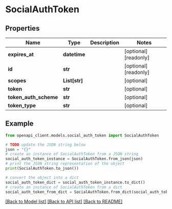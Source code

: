 # SocialAuthToken


## Properties

Name | Type | Description | Notes
------------ | ------------- | ------------- | -------------
**expires_at** | **datetime** |  | [optional] [readonly] 
**id** | **str** |  | [optional] [readonly] 
**scopes** | **List[str]** |  | [optional] 
**token** | **str** |  | [optional] 
**token_auth_scheme** | **str** |  | [optional] 
**token_type** | **str** |  | [optional] 

## Example

```python
from openapi_client.models.social_auth_token import SocialAuthToken

# TODO update the JSON string below
json = "{}"
# create an instance of SocialAuthToken from a JSON string
social_auth_token_instance = SocialAuthToken.from_json(json)
# print the JSON string representation of the object
print(SocialAuthToken.to_json())

# convert the object into a dict
social_auth_token_dict = social_auth_token_instance.to_dict()
# create an instance of SocialAuthToken from a dict
social_auth_token_from_dict = SocialAuthToken.from_dict(social_auth_token_dict)
```
[[Back to Model list]](../README.md#documentation-for-models) [[Back to API list]](../README.md#documentation-for-api-endpoints) [[Back to README]](../README.md)


